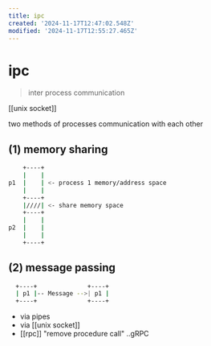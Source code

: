 ```yaml
---
title: ipc
created: '2024-11-17T12:47:02.548Z'
modified: '2024-11-17T12:55:27.465Z'
---
```


# ipc

> inter process communication

[[unix socket]]


two methods of processes communication with each other

## (1) memory sharing

```sh
    +----+
    |    |
p1  |    | <- process 1 memory/address space
    |    |
    +----+
    |////| <- share memory space
    +----+
    |    |
p2  |    |
    |    |
    +----+
```

## (2) message passing

```sh
  +----+              +----+
  | p1 |-- Message -->| p1 |
  +----+              +----+
```

- via pipes
- via [[unix socket]]
- [[rpc]] "remove procedure call" ..gRPC

